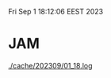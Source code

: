 Fri Sep  1 18:12:06 EEST 2023
# JAM
<a href='./cache/202309/01_18.log'>./cache/202309/01_18.log</a>
